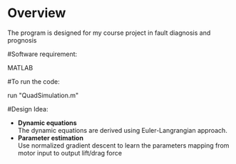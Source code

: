 # Overview <br />

The program is designed for my course project in fault diagnosis and prognosis <br />

#Software requirement: <br />

MATLAB <br />

#To run the code: <br />

run "QuadSimulation.m"<br />

#Design Idea: <br />

- **Dynamic equations** <br />
    The dynamic equations are derived using Euler-Langrangian approach.
- **Parameter estimation** <br />
    Use normalized gradient descent to learn the parameters mapping from motor input to output lift/drag force


